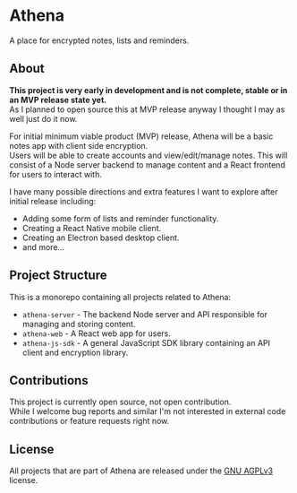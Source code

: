 # Athena
A place for encrypted notes, lists and reminders.

## About
**This project is very early in development and is not complete, stable or in an MVP release state yet.**  
As I planned to open source this at MVP release anyway I thought I may as well just do it now.

For initial minimum viable product (MVP) release, Athena will be a basic notes app with client side encryption.  
Users will be able to create accounts and view/edit/manage notes.
This will consist of a Node server backend to manage content and a React frontend for users to interact with.

I have many possible directions and extra features I want to explore after initial release including:
- Adding some form of lists and reminder functionality.
- Creating a React Native mobile client.
- Creating an Electron based desktop client.
- and more...

## Project Structure
This is a monorepo containing all projects related to Athena:
- `athena-server` - The backend Node server and API responsible for managing and storing content.
- `athena-web` - A React web app for users.
- `athena-js-sdk` - A general JavaScript SDK library containing an API client and encryption library.

## Contributions
This project is currently open source, not open contribution.  
While I welcome bug reports and similar I'm not interested in external code contributions or feature requests right now.

## License
All projects that are part of Athena are released under the [GNU AGPLv3](https://choosealicense.com/licenses/agpl-3.0/) license.
